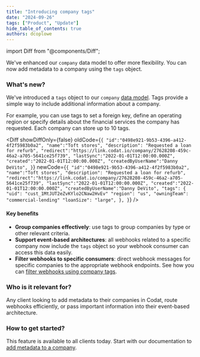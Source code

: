 ```yaml
---
title: "Introducing company tags"
date: "2024-09-26"
tags: ["Product", "Update"]
hide_table_of_contents: true
authors: dcoplowe
---
```


import Diff from "@components/Diff";

We've enhanced our `company` data model to offer more flexibility.
You can now add metadata to a company using the `tags` object.

<!--truncate-->

### What's new?

We've introduced a `tags` object to our `company` [data model](/platform-api#/schemas/Company). Tags provide a simple way to include additional information about a company.

For example, you can use tags to set a foreign key, define an operating region or specify details about the financial services the company has requested.
Each company can store up to 10 tags.

<Diff
  showDiffOnly={false}
  oldCode={`{
"id":"0498e921-9b53-4396-a412-4f2f5983b0a2",
"name":"Toft stores",
"description": "Requested a loan for refurb",
"redirect":"https://link.codat.io/company/27628208-459c-46a2-a705-5641ce25f739",
"lastSync":"2022-01-01T12:00:00.000Z",
"created":"2022-01-01T12:00:00.000Z",
"createdByUserName":"Danny DeVito",
}`}
  newCode={`{
"id":"0498e921-9b53-4396-a412-4f2f5983b0a2",
"name":"Toft stores",
"description": "Requested a loan for refurb",
"redirect":"https://link.codat.io/company/27628208-459c-46a2-a705-5641ce25f739",
"lastSync":"2022-01-01T12:00:00.000Z",
"created":"2022-01-01T12:00:00.000Z",
"createdByUserName":"Danny DeVito",
"tags": { 
    "uid": "cust_1MtJUT2eZvKYlo2CNaw2HvEv"
    "region": "us",
    "owningTeam": "commercial-lending"
    "loanSize": "large",
},
}`}
/>

#### Key benefits

- **Group companies effectively**: use tags to group companies by type or other relevant criteria.
- **Support event-based architectures**: all webhooks related to a specific company now include the `tags` object so your webhook consumer can access this data easily.
- **Filter webhooks to specific consumers**: direct webhook messages for specific companies to the appropriate webhook endpoints. See how you can [filter webhooks using company tags](/using-the-api/webhooks/create-consumer#filter-webhooks-by-company-tags).

### Who is it relevant for?

Any client looking to add metadata to their companies in Codat, route webhooks efficiently, or pass important information into their event-based architecture.

### How to get started?

This feature is available to all clients today. Start with our documentation to [add metadata to a company](/using-the-api/managing-companies#add-metadata-to-a-company).
